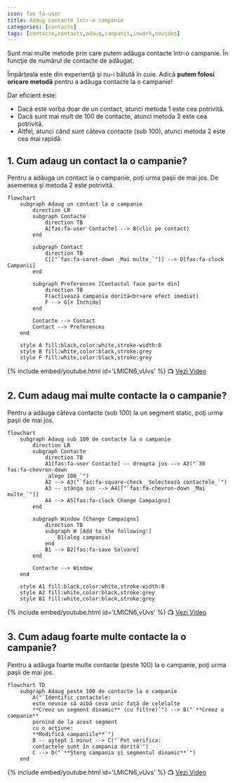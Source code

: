 ```yaml
---
icon: fas fa-user
title: Adaug contacte într-o campanie
categories: [contacte]
tags: [contacte,contacts,adaug,campanii,inwork,novideo]
---
```


Sunt mai multe metode prin care putem adăuga contacte într-o campanie. În funcţie de numărul de contacte de adăugat.

Împărţeala este din experienţă şi nu-i bătută în cuie. Adică **putem folosi oricare metodă** pentru a adăuga contacte la o campanie!

Dar eficient este:
* Dacă este vorba doar de un contact, atunci metoda 1 este cea potrivită.
* Dacă sunt mai mult de 100 de contacte, atunci metoda 3 este cea potrivită.
* Altfel, atunci când sunt câteva contacte (sub 100), atunci metoda 2 este cea mai rapidă.

## <i class='fas fa-user'></i> 1. Cum adaug un contact la o campanie?
Pentru a adăuga un contact la o campanie, poţi urma paşii de mai jos. De asemenea şi metoda 2 este potrivită.

```mermaid
flowchart
	subgraph Adaug un contact la o campanie
        direction LR
        subgraph Contacte
            direction TB
            A[fas:fa-user Contacte] --> B(clic pe contact)
        end

        subgraph Contact
            direction TB
		    C[["`fas:fa-caret-down _Mai multe_`"]] --> D[fas:fa-clock Campanii]
        end

        subgraph Preferences [Contactul face parte din]
            direction TB
            F(activează campania dorită<br>are efect imediat)
            F --> G[× Închide]
        end

        Contacte --> Contact
        Contact --> Preferences
	end

    style A fill:black,color:white,stroke-width:0
    style B fill:white,color:black,stroke:grey
    style F fill:white,color:black,stroke:grey
```

[//]: # (Comming soon video)

{% include embed/youtube.html id='LMlCN6_vUvs' %}
📺 [Vezi Video](https://www.youtube.com/watch?v=LMlCN6_vUvs)

## <i class='fas fa-user'></i> 2. Cum adaug mai multe contacte la o campanie?
Pentru a adăuga câteva contacte (sub 100) la un segment static, poţi urma paşii de mai jos.

```mermaid
flowchart
	subgraph Adaug sub 100 de contacte la o campanie
        direction LR
        subgraph Contacte
            direction TB
            A1[fas:fa-user Contacte] -- dreapta jos --> A2("`30 fas:fa-chevron-down
            _alege 100_`")
            A2 --> A3("`fas:fa-square-check _Selectează contactele_`")
            A3 -- stânga sus --> A4[["`fas:fa-chevron-down _Mai multe_`"]]
            A4 --> A5[fas:fa-clock Change Campaigns]
        end

        subgraph Window [Change Campaigns]
            direction TB
            subgraph W [Add to the following:]
                B1(aleg campania)
            end
            B1 --> B2[fas:fa-save Salvare]
        end

        Contacte --> Window
	end
    
    style A1 fill:black,color:white,stroke-width:0
    style A2 fill:white,color:black,stroke:grey
    style B1 fill:white,color:black,stroke:grey
```

[//]: # (Comming soon video)

{% include embed/youtube.html id='LMlCN6_vUvs' %}
📺 [Vezi Video](https://www.youtube.com/watch?v=LMlCN6_vUvs)

## <i class='fas fa-user'></i> 3. Cum adaug foarte multe contacte la o campanie?
Pentru a adăuga foarte multe contacte (peste 100) la o campanie, poţi urma paşii de mai jos.

```mermaid
flowchart TD
    subgraph Adaug peste 100 de contacte la o campanie
        A("`Identific contactele:
        este nevoie să aibă ceva unic faţă de celelalte
        **Creez un segment dinamic** (cu filtre)`") --> B("`**Creez o campanie**
        pornind de la acest segment
        cu o acţiune:
        **Modifică campaniile**`")
        B -- aştept 1 minut --> C("`Pot verifica:
        contactele sunt în campania dorită`")
        C --> D("`**Şterg campania şi segmentul dinamic**`")
    end
```

[//]: # (Comming soon video)

{% include embed/youtube.html id='LMlCN6_vUvs' %}
📺 [Vezi Video](https://www.youtube.com/watch?v=LMlCN6_vUvs)
